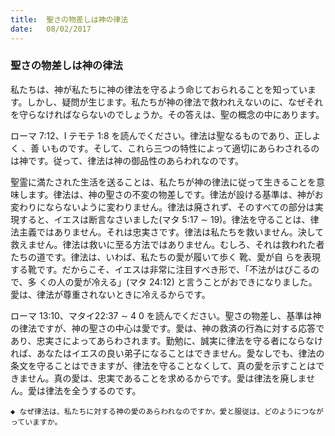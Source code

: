 ```yaml
---
title:  聖さの物差しは神の律法
date:   08/02/2017
---
```


### 聖さの物差しは神の律法

 私たちは、神が私たちに神の律法を守るよう命じておられることを知っています。しかし、疑問が生じます。私たちが神の律法で救われえないのに、なぜそれを守らなければならないのでしょうか。その答えは、聖の概念の中にあります。

 ローマ 7:12、I テモテ 1:8 を読んでください。律法は聖なるものであり、正しよく 、善 いものです。そして、これら三つの特性によって適切にあらわされるのは神です。従って、律法は神の御品性のあらわれなのです。

 聖霊に満たされた生活を送ることは、私たちが神の律法に従って生きることを意味します。律法は、神の聖さの不変の物差しです。律法が設ける基準は、神がお変わりにならないように変わりません。律法は廃されず、そのすべての部分は実現すると、イエスは断言なさいました(マタ 5:17 ∼ 19)。律法を守ることは、律法主義ではありません。それは忠実さです。律法は私たちを救いません。決して救えません。律法は救いに至る方法ではありません。むしろ、それは救われた者たちの道です。律法は、いわば、私たちの愛が履いて歩く 靴、愛が自 らを表現する靴です。だからこそ、イエスは非常に注目すべき形で、「不法がはびこるので、多 くの人の愛が冷える」(マタ 24:12) と言うことがおできになりました。愛は、律法が尊重されないときに冷えるからです。

 ローマ 13:10、マタイ22:37 ∼ 4 0 を読んでください。聖さの物差し、基準は神の律法ですが、神の聖さの中心は愛です。愛は、神の救済の行為に対する応答であり、忠実さによってあらわされます。勤勉に、誠実に律法を守る者にならなければ、あなたはイエスの良い弟子になることはできません。愛なしでも、律法の条文を守ることはできますが、律法を守ることなくして、真の愛を示すことはできません。真の愛は、忠実であることを求めるからです。愛は律法を廃しません。愛は律法を全うするのです。

`◆ なぜ律法は、私たちに対する神の愛のあらわれなのですか。愛と服従は、どのようにつながっていますか。`
